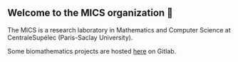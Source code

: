 ## Welcome to the MICS organization 👋

The MICS is a research laboratory in Mathematics and Computer Science at CentraleSupélec (Paris-Saclay University).

Some biomathematics projects are hosted [here](https://gitlab-research.centralesupelec.fr/mics_biomathematics) on Gitlab.
